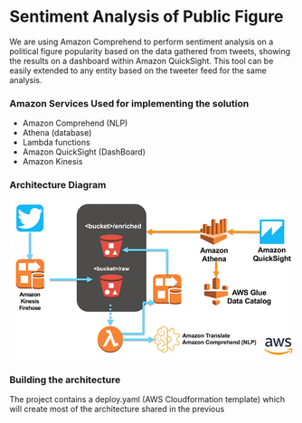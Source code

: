 # Sentiment Analysis of Public Figure

We are using Amazon Comprehend to perform sentiment
analysis on a political figure popularity based on the data
gathered from tweets, showing the results on a dashboard within Amazon QuickSight. This
tool can be easily extended to any entity based on the tweeter
feed for the same analysis.


### Amazon Services Used for implementing the solution

- Amazon Comprehend (NLP)
- Athena (database)
- Lambda functions
- Amazon QuickSight (DashBoard)
- Amazon Kinesis
 
### Architecture Diagram
![alt Architecture](https://github.com/nish18071985/CS-410/blob/master/sentiment-analysis/twitter-dashboard-sentimentAnalysis.gif)


### Building the architecture
The project contains a deploy.yaml (AWS Cloudformation template) which will create most of the architecture
shared in the previous 